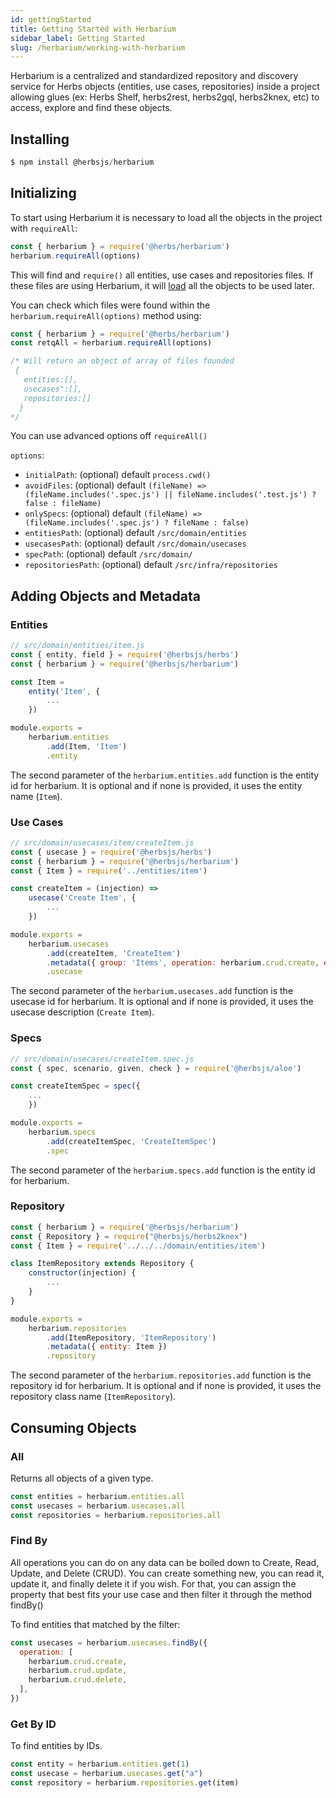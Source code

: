 ```yaml
---
id: gettingStarted
title: Getting Started with Herbarium
sidebar_label: Getting Started
slug: /herbarium/working-with-herbarium
---
```


Herbarium is a centralized and standardized repository and discovery service for Herbs objects (entities, use cases, repositories) inside a project allowing glues (ex: Herbs Shelf, herbs2rest, herbs2gql, herbs2knex, etc) to access, explore and find these objects.

## Installing

```javascript
$ npm install @herbsjs/herbarium
```

## Initializing

To start using Herbarium it is necessary to load all the objects in the project with `requireAll`:

```javascript
const { herbarium } = require('@herbs/herbarium')
herbarium.requireAll(options)
```

This will find and `require()` all entities, use cases and repositories files. If these files are using Herbarium, it will [load](#adding-objects-and-metadata) all the objects to be used later.

You can check which files were found within the ```herbarium.requireAll(options)``` method using:

```javascript
const { herbarium } = require('@herbs/herbarium')
const retqAll = herbarium.requireAll(options)

/* Will return an object of array of files founded
 {
   entities:[],
   usecases":[],
   repositories:[]
  }
*/
```

 You can use advanced options off `requireAll()`

`options`:
- `initialPath`: (optional) default `process.cwd()`
- `avoidFiles`: (optional) default `(fileName) => (fileName.includes('.spec.js') || fileName.includes('.test.js') ? false : fileName)`
- `onlySpecs`: (optional) default `(fileName) => (fileName.includes('.spec.js') ? fileName : false)`
- `entitiesPath`: (optional) default `/src/domain/entities`
- `usecasesPath`: (optional) default `/src/domain/usecases`
- `specPath`: (optional) default `/src/domain/`
- `repositoriesPath`: (optional) default `/src/infra/repositories`

## Adding Objects and Metadata

### Entities

```javascript
// src/domain/entities/item.js
const { entity, field } = require('@herbsjs/herbs')
const { herbarium } = require('@herbsjs/herbarium')

const Item =
    entity('Item', {
        ...
    })

module.exports =
    herbarium.entities
        .add(Item, 'Item')
        .entity
```

The second parameter of the `herbarium.entities.add` function is the entity id for herbarium. It is optional and if none is provided, it uses the entity name (`Item`).

### Use Cases

```javascript
// src/domain/usecases/item/createItem.js
const { usecase } = require('@herbsjs/herbs')
const { herbarium } = require('@herbsjs/herbarium')
const { Item } = require('../entities/item')

const createItem = (injection) =>
    usecase('Create Item', {
        ...
    })

module.exports =
    herbarium.usecases
        .add(createItem, 'CreateItem')
        .metadata({ group: 'Items', operation: herbarium.crud.create, entity: Item })
        .usecase
```

The second parameter of the `herbarium.usecases.add` function is the usecase id for herbarium. It is optional and if none is 
provided, it uses the usecase description (`Create Item`).

### Specs

```javascript
// src/domain/usecases/createItem.spec.js
const { spec, scenario, given, check } = require('@herbsjs/aloe')

const createItemSpec = spec({ 
    ...
    })

module.exports =
    herbarium.specs
        .add(createItemSpec, 'CreateItemSpec')
        .spec
```

The second parameter of the `herbarium.specs.add` function is the entity id for herbarium.

 ### Repository

```javascript
const { herbarium } = require('@herbsjs/herbarium')
const { Repository } = require("@herbsjs/herbs2knex")
const { Item } = require('../../../domain/entities/item')

class ItemRepository extends Repository {
    constructor(injection) {
        ...
    }
}

module.exports =
    herbarium.repositories
        .add(ItemRepository, 'ItemRepository')
        .metadata({ entity: Item })
        .repository
```

The second parameter of the `herbarium.repositories.add` function is the repository id for herbarium. It is optional and if none is provided, it uses the repository class name (`ItemRepository`).

## Consuming Objects

### All

Returns all objects of a given type.

```javascript
const entities = herbarium.entities.all
const usecases = herbarium.usecases.all
const repositories = herbarium.repositories.all
```

### Find By

All operations you can do on any data can be boiled down to Create, Read, Update, and Delete (CRUD). You can create something new, you can read it, update it, and finally delete it if you wish. For that, you can assign the property that best fits your use case and then filter it through the method findBy()

To find entities that matched by the filter:

```javascript
const usecases = herbarium.usecases.findBy({
  operation: [
    herbarium.crud.create,
    herbarium.crud.update,
    herbarium.crud.delete,
  ],
})
```

### Get By ID

To find entities by IDs.

```javascript
const entity = herbarium.entities.get(1)
const usecase = herbarium.usecases.get("a")
const repository = herbarium.repositories.get(item)
```
